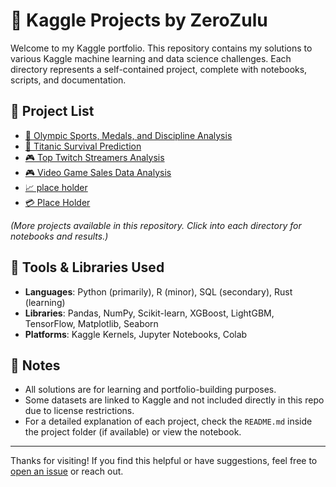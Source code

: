 # 🧠 Kaggle Projects by ZeroZulu

Welcome to my Kaggle portfolio. This repository contains my solutions to various Kaggle machine learning and data science challenges. Each directory represents a self-contained project, complete with notebooks, scripts, and documentation.

## 📂 Project List

- [🏅 Olympic Sports, Medals, and Discipline Analysis](./olympic-sports-medals-and-discipline)
- [🚢 Titanic Survival Prediction](./titanic-survival-prediction)
- [🎮 Top Twitch Streamers Analysis](./Santander-Customer-Transaction-Prediction)
- [🎮 Video Game Sales Data Analysis](./VSB-Power-Line-Fault-Detection)
- [📈 place holder](./TPS-Jan-2021)
- [💳 Place Holder](./Give-Me-Some-Credit)

_(More projects available in this repository. Click into each directory for notebooks and results.)_

## 🔧 Tools & Libraries Used

- **Languages**: Python (primarily), R (minor), SQL (secondary), Rust (learning)
- **Libraries**: Pandas, NumPy, Scikit-learn, XGBoost, LightGBM, TensorFlow, Matplotlib, Seaborn
- **Platforms**: Kaggle Kernels, Jupyter Notebooks, Colab

## 📌 Notes

- All solutions are for learning and portfolio-building purposes.
- Some datasets are linked to Kaggle and not included directly in this repo due to license restrictions.
- For a detailed explanation of each project, check the `README.md` inside the project folder (if available) or view the notebook.

---

Thanks for visiting! If you find this helpful or have suggestions, feel free to [open an issue](https://github.com/ZeroZulu/Kaggle/issues) or reach out.
